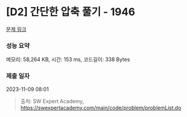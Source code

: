 # [D2] 간단한 압축 풀기 - 1946 

[문제 링크](https://swexpertacademy.com/main/code/problem/problemDetail.do?contestProbId=AV5PmkDKAOMDFAUq) 

### 성능 요약

메모리: 58,264 KB, 시간: 153 ms, 코드길이: 338 Bytes

### 제출 일자

2023-11-09 08:01



> 출처: SW Expert Academy, https://swexpertacademy.com/main/code/problem/problemList.do